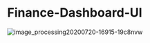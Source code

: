 # Finance-Dashboard-UI
![image_processing20200720-16915-19c8nvw](https://user-images.githubusercontent.com/61135648/90328675-d8b2a780-dfd0-11ea-8e9e-1688b08b1c89.png)
